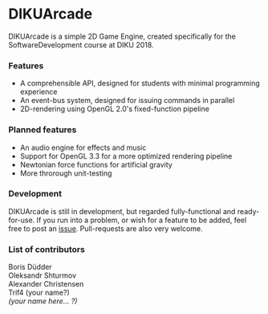 # DIKUArcade

DIKUArcade is a simple 2D Game Engine, created specifically for the SoftwareDevelopment course at DIKU 2018.

### Features

* A comprehensible API, designed for students with minimal programming experience
* An event-bus system, designed for issuing commands in parallel
* 2D-rendering using OpenGL 2.0's fixed-function pipeline

### Planned features

* An audio engine for effects and music
* Support for OpenGL 3.3 for a more optimized rendering pipeline
* Newtonian force functions for artificial gravity
* More throrough unit-testing

### Development

DIKUArcade is still in development, but regarded fully-functional and ready-for-use.
If you run into a problem, or wish for a feature to be added, feel free to post an
[issue](https://github.com/diku-dk/DIKUArcade/issues).
Pull-requests are also very welcome.

### List of contributors

Boris Düdder<br>
Oleksandr Shturmov<br>
Alexander Christensen<br>
Trif4 (your name?)<br>
_(your name here... ?)_
